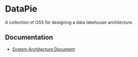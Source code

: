 # DataPie

A collection of OSS for designing a data lakehouse architecture.

## Documentation

- [System Architecture Document](./docs/system-architecture.md)
